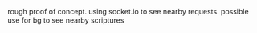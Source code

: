 rough proof of concept. using socket.io to see nearby requests. possible use for bg to see nearby scriptures